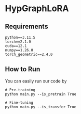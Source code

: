 # HypGraphLoRA

## Requirements
```
python==3.11.5
torch==2.1.0
cuda==12.1
numpy==1.26.0
torch_geometric==2.4.0
```

## How to Run
You can easily run our code by

```
# Pre-training
python main.py --is_pretrain True

# Fine-tuning
python main.py --is_transfer True
```
